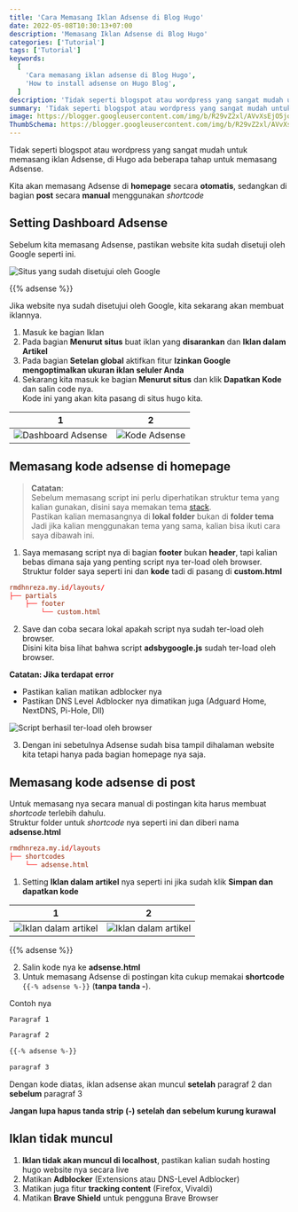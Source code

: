 ```yaml
---
title: 'Cara Memasang Iklan Adsense di Blog Hugo'
date: 2022-05-08T10:30:13+07:00
description: 'Memasang Iklan Adsense di Blog Hugo'
categories: ['Tutorial']
tags: ['Tutorial']
keywords:
  [
    'Cara memasang iklan adsense di Blog Hugo',
    'How to install adsense on Hugo Blog',
  ]
description: 'Tidak seperti blogspot atau wordpress yang sangat mudah untuk memasang iklan Adsense, di Hugo ada beberapa tahap untuk memasang Adsense.'
summary: 'Tidak seperti blogspot atau wordpress yang sangat mudah untuk memasang iklan Adsense, di Hugo ada beberapa tahap untuk memasang Adsense.'
image: https://blogger.googleusercontent.com/img/b/R29vZ2xl/AVvXsEjO5jokp6MbqNQns-3JFI8LO6ex19a_jE0HEoU5I606DwAMcnPvgAZe9-dGl0UU5aieNBJxXr0uWt39TKqJ7twV6Wlr0jbAZwjspETWZ3ECWJh7OMK54jaxi9TddyaNAkJ0_Qe4OpS4ZF0C_k81skdgjb2-NT1N5jFsauN3gdm49OFXjfZbdN64HH3vaR72/s80-rw/adsense-logo.png
ThumbSchema: https://blogger.googleusercontent.com/img/b/R29vZ2xl/AVvXsEjO5jokp6MbqNQns-3JFI8LO6ex19a_jE0HEoU5I606DwAMcnPvgAZe9-dGl0UU5aieNBJxXr0uWt39TKqJ7twV6Wlr0jbAZwjspETWZ3ECWJh7OMK54jaxi9TddyaNAkJ0_Qe4OpS4ZF0C_k81skdgjb2-NT1N5jFsauN3gdm49OFXjfZbdN64HH3vaR72/s0/adsense-logo.png
---
```


Tidak seperti blogspot atau wordpress yang sangat mudah untuk memasang iklan Adsense, di Hugo ada beberapa tahap untuk memasang Adsense.

Kita akan memasang Adsense di **homepage** secara **otomatis**, sedangkan di bagian **post** secara **manual** menggunakan *shortcode*

## Setting Dashboard Adsense

Sebelum kita memasang Adsense, pastikan website kita sudah disetuji oleh Google seperti ini.

![Situs yang sudah disetujui oleh Google](https://blogger.googleusercontent.com/img/b/R29vZ2xl/AVvXsEiQ7FehFYkZq_X0PcVyKrpdXOTX5f-_BPGBCpIp6Y24Sdg9KszziZLsRJKKAiIY4hXfc2EQE9croYzJqLSHU0ymT23GnIIXfYiigbBjHvMjiIm8Iy_nyvDrk_4MQ16gJAR6eTqFRO0KZRXA65pzjj1da3ew9ebsOSMF4zCgH_jXZwl0FKzHpXw456Qz1uHa/s0/rmdhnreza.my.id.adsense.hugo.2.jpg)

{{% adsense %}}

Jika website nya sudah disetujui oleh Google, kita sekarang akan membuat iklannya.

1. Masuk ke bagian Iklan
2. Pada bagian **Menurut situs** buat iklan yang **disarankan** dan **Iklan dalam Artikel**
3. Pada bagian **Setelan global** aktifkan fitur **Izinkan Google mengoptimalkan ukuran iklan seluler Anda**
4. Sekarang kita masuk ke bagian **Menurut situs** dan klik **Dapatkan Kode** dan salin code nya.\
   Kode ini yang akan kita pasang di situs hugo kita.

1             |  2
:-------------------------:|:-------------------------:
![Dashboard Adsense](https://blogger.googleusercontent.com/img/b/R29vZ2xl/AVvXsEg9HIpinb48n5fhIix228SAGasEWgOP2jJBS_xEdUrhvJj6MjopMNOYh6yNkUzBp_G_qE7Kc4UHOBqJOKE5-nPsDJ0PN2jcUcEapTG3G8UDkhgYfKq0vOBRBo_C-JcG23y5pKwgry7lfELe24ZKRMJd8rsOqJrol4zOt2gemjA6LfpaTyNS1ETGHWu1g0dK/s0/rmdhnreza.my.id.adsense.hugo.3.jpg) | ![Kode Adsense](https://blogger.googleusercontent.com/img/b/R29vZ2xl/AVvXsEiTKVVg9mgO3-H3VM0kXKSbEu44nLVpfqDlgfSx62mPxuFG8VjoA1uXf5GLSX2MpDU9I759P3BOwWdFKxgfHGwGPiW1PDeBtlX3Qn2Cz8HLgmXXKTYn8mMuiTbqq35CrdajIkCHvc2bTUu1r8X6l3xUlL8E21OHs0n1Oi_PvLrQzTZQXg6af13c1umyw9NV/s0/rmdhnreza.my.id.adsense.hugo.4.jpg)

## Memasang kode adsense di homepage
> **Catatan**:\
> Sebelum memasang script ini perlu diperhatikan struktur tema yang kalian gunakan, disini saya memakan tema [stack](https://github.com/CaiJimmy/hugo-theme-stack).\
> Pastikan kalian memasangnya di **lokal folder** bukan di **folder tema**\
> Jadi jika kalian menggunakan tema yang sama, kalian bisa ikuti cara saya dibawah ini.

1. Saya memasang script nya di bagian **footer** bukan **header**, tapi kalian bebas dimana saja yang penting script nya ter-load oleh browser.\
   Struktur folder saya seperti ini dan **kode** tadi di pasang di **custom.html**
```toml
rmdhnreza.my.id/layouts/
├── partials
    ├── footer
        └── custom.html
```
2. Save dan coba secara lokal apakah script nya sudah ter-load oleh browser.\
   Disini kita bisa lihat bahwa script **adsbygoogle.js** sudah ter-load oleh browser.

**Catatan: Jika terdapat error**
* Pastikan kalian matikan adblocker nya
* Pastikan DNS Level Adblocker nya dimatikan juga (Adguard Home, NextDNS, Pi-Hole, Dll)

![Script berhasil ter-load oleh browser](https://blogger.googleusercontent.com/img/b/R29vZ2xl/AVvXsEifwEiBJsI_cEpDv1_WtAZmnVKkBvYwFVSIwNZsIRxHOnVAEfi_-UCj1DIwg9ze-RcKybKQcewV9NuzRgNVEsSNRci-7tZ1KDle7AhWGPsHzAc7HpQgugQQchIM2WRSv-t3OpDFk_qmcrWvXUr9snTMCdzHoTUcwq5HcNYGFyUUFl5XKPpsLqR-tViylySK/s0/rmdhnreza.my.id.adsense.hugo.5.jpg)

3. Dengan ini sebetulnya Adsense sudah bisa tampil dihalaman website kita tetapi hanya pada bagian homepage nya saja.

## Memasang kode adsense di post
Untuk memasang nya secara manual di postingan kita harus membuat *shortcode* terlebih dahulu.\
Struktur folder untuk *shortcode* nya seperti ini dan diberi nama **adsense.html**
```toml
rmdhnreza.my.id/layouts
├── shortcodes
    └── adsense.html
```
1. Setting **Iklan dalam artikel** nya seperti ini jika sudah klik **Simpan dan dapatkan kode**

1             |  2
:-------------------------:|:-------------------------:
![Iklan dalam artikel](https://blogger.googleusercontent.com/img/b/R29vZ2xl/AVvXsEhRC1WzgHRf6MieXHtQsvC1ZdWpwEDNpsN9XvKwiPvuYc4kK7_CTWTK67ihL0N3gxW-GRayznHbjkmslinZkaDxQ15WBDffV_TkRjylUW6bURS1vbr1WkGkOfAQeKt45nIxpc6nbR9bL1DABnN7doJ53GmitkVXp8X9YKvzIzKN0CN2Ww2Z8fTCkz6ZDq8B/s0/rmdhnreza.my.id.adsense.hugo.6.jpg) | ![Iklan dalam artikel](https://blogger.googleusercontent.com/img/b/R29vZ2xl/AVvXsEgp_-8rX5HohG6EBTydd7HMsFO-_nn_GYB50ixVHy_JGDw3GMZ-T2y1PSSqNKfLa5d2SXRsFHVDxSIV-AA3LCeA1C1TWGaWY2m7ZAlwQ0X-CPDIQW2eJKime41DmKAZEvExu_zYF9JwbwbgTuLQoBsUDM4TCCkjwEshdRIA7yXh32afkjQgU_QspvI8s0Or/s0/rmdhnreza.my.id.adsense.hugo.7.jpg)

{{% adsense %}}

2. Salin kode nya ke **adsense.html**
3. Untuk memasang Adsense di postingan kita cukup memakai **shortcode** `{{-% adsense %-}}` (**tanpa tanda -**).

Contoh nya
```md
Paragraf 1

Paragraf 2

{{-% adsense %-}}

paragraf 3
```

Dengan kode diatas, iklan adsense akan muncul **setelah** paragraf 2 dan **sebelum** paragraf 3

**Jangan lupa hapus tanda strip (-) setelah dan sebelum kurung kurawal**

## Iklan tidak muncul

1. **Iklan tidak akan muncul di localhost**, pastikan kalian sudah hosting hugo website nya secara live
2. Matikan **Adblocker** (Extensions atau DNS-Level Adblocker)
3. Matikan juga fitur **tracking content** (Firefox, Vivaldi)
4. Matikan **Brave Shield** untuk pengguna Brave Browser
